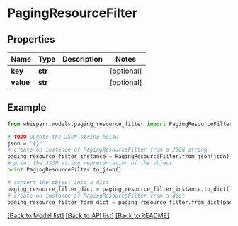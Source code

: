 # PagingResourceFilter


## Properties
Name | Type | Description | Notes
------------ | ------------- | ------------- | -------------
**key** | **str** |  | [optional] 
**value** | **str** |  | [optional] 

## Example

```python
from whisparr.models.paging_resource_filter import PagingResourceFilter

# TODO update the JSON string below
json = "{}"
# create an instance of PagingResourceFilter from a JSON string
paging_resource_filter_instance = PagingResourceFilter.from_json(json)
# print the JSON string representation of the object
print PagingResourceFilter.to_json()

# convert the object into a dict
paging_resource_filter_dict = paging_resource_filter_instance.to_dict()
# create an instance of PagingResourceFilter from a dict
paging_resource_filter_form_dict = paging_resource_filter.from_dict(paging_resource_filter_dict)
```
[[Back to Model list]](../README.md#documentation-for-models) [[Back to API list]](../README.md#documentation-for-api-endpoints) [[Back to README]](../README.md)


